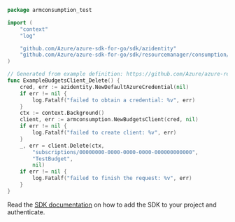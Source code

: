 ```go
package armconsumption_test

import (
	"context"
	"log"

	"github.com/Azure/azure-sdk-for-go/sdk/azidentity"
	"github.com/Azure/azure-sdk-for-go/sdk/resourcemanager/consumption/armconsumption"
)

// Generated from example definition: https://github.com/Azure/azure-rest-api-specs/tree/main/specification/consumption/resource-manager/Microsoft.Consumption/stable/2021-10-01/examples/DeleteBudget.json
func ExampleBudgetsClient_Delete() {
	cred, err := azidentity.NewDefaultAzureCredential(nil)
	if err != nil {
		log.Fatalf("failed to obtain a credential: %v", err)
	}
	ctx := context.Background()
	client, err := armconsumption.NewBudgetsClient(cred, nil)
	if err != nil {
		log.Fatalf("failed to create client: %v", err)
	}
	_, err = client.Delete(ctx,
		"subscriptions/00000000-0000-0000-0000-000000000000",
		"TestBudget",
		nil)
	if err != nil {
		log.Fatalf("failed to finish the request: %v", err)
	}
}
```

Read the [SDK documentation](https://github.com/Azure/azure-sdk-for-go/blob/sdk%2Fresourcemanager%2Fconsumption%2Farmconsumption%2Fv1.0.0/sdk/resourcemanager/consumption/armconsumption/README.md) on how to add the SDK to your project and authenticate.
